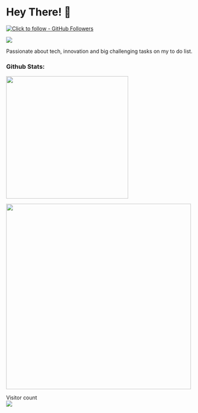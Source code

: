 

# Hey There! 👋

<!--
[![YouTube Channel Subscribers](https://img.shields.io/youtube/channel/subscribers/UCJae_agpt9S3qwWNED0KHcQ?label=YouTube%20Subscribers!&style=social)](https://www.youtube.com/channel/?sub_confirmation=1)
[![Twitter Followers](https://img.shields.io/twitter/follow/jarrodwattsdev?label=Twitter%20Followers!&style=social)](https://twitter.com/intent/follow?screen_name=)
---
-->

 
[![Click to follow - GitHub Followers](https://img.shields.io/github/followers/quantum-hash?label=Click%20to%20follow%20-%20GitHub%20Followers%20:&style=flat&color=success)](https://github.com/quantum-hash) 

![](https://komarev.com/ghpvc/?username=quantum-hash&label=PROFILE+VIEWS&style=flat&color=brightgreen&abbreviated=true)

Passionate about tech, innovation and big challenging tasks on my to do list.

<!-- - ⚡ Fun fact: “Curiosity is the engine of achievement”.  (Ken Robinson)-->

<!--<img src="https://github-readme-stats.vercel.app/api?username=quantum-hash&show_icons=true&hide_border=true&count_private=true&theme=shades-of-purple&icon_color=40bb13" alt="quantum-hash">
<img align="center" src="https://github-readme-streak-stats.herokuapp.com/?user=quantum-hash&count_private=true&theme=shades-of-purple&icon_color=40bb13" alt="quantum-hash" />
<img align="center" width=500 src="https://github-readme-stats.vercel.app/api/top-langs/?username=quantum-hash&count_private=true&theme=shades-of-purple&icon_color=40bb13" alt="quantum-hash" />
-->

### Github Stats:
<div align="left">

<img width="330px" src="https://github-readme-stats.vercel.app/api/top-langs/?username=quantum-hash&show_icons=true&border=5c5c5c&hide_border=true&count_private=true&bg_color=00000000&title_color=40bb13&text_color=878787&icon_color=40bb13&cache_seconds=1800" /> <br />

 <img width="500px" src="https://github-readme-stats.vercel.app/api?username=quantum-hash&custom_title=Quantum-hash%27s+Github+Stats&show_icons=true&border=5c5c5c&hide_border=true&count_private=true&bg_color=00000000&title_color=40bb13&text_color=878787&icon_color=40bb13&cache_seconds=1800"> <br />
  
<!-- 
<img width="500px" src="https://github-readme-streak-stats.herokuapp.com/?user=quantum-hash&date_format=%5BY.%5Dn.j&background=00000000&border=5c5c5c&hide_border=true&stroke=878787&ring=40bb13&fire=40bb13&currStreakNum=40bb13&sideNums=878787&currStreakLabel=878787&sideLabels=878787&dates=878787" /> <br />
-->

 <p align="left"> 
  Visitor count<br>
  <img src="https://profile-counter.glitch.me/quantum-hash/count.svg" />
</p>

<!--
I’m currently learning
-->

<!--
**quantum-hash/quantum-hash** is a ✨ _special_ ✨ repository because its `README.md` (this file) appears on your GitHub profile.

Here are some ideas to get you started:

- 🔭 I’m currently working on ...
- 🌱 I’m currently learning ...
- 👯 I’m looking to collaborate on ...
- 🤔 I’m looking for help with ...
- 💬 Ask me about ...
- 📫 How to reach me: ...
- 😄 Pronouns: ...
-->


